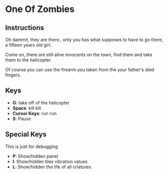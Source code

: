 # One Of Zombies

## Instructions

Oh dammit, they are there.. only you has what supposes to have to go there, a fifteen years old girl.. 

Come on, there are still alive innocents on the town, find them and take them to the helicopter.

Of course you can use the firearm you taken from the your father's died fingers.

## Keys

* **G**: take off of the helicopter
* **Space**: kill kill
* **Cursor Keys**: run run
* **S**: Pause

## Special Keys

This is just for debugging

* **P**: Show/hidden panel
* **I**: Show/hidden tiles vibration values
* **L**: Show/hidden the life of all criatures


